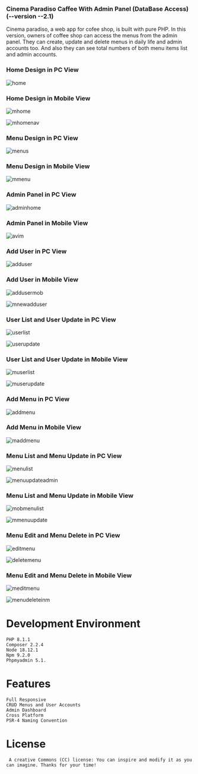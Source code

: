 ### Cinema Paradiso Caffee With Admin Panel (DataBase Access) (--version --2.1)

Cinema paradiso, a web app for cofee shop, is built with pure PHP.
In this version, owners of coffee shop can access the menus from the admin panel. They can create, update and delete menus in daily life and admin accounts too. And also they can see total numbers of both menu items list and admin accounts.


### Home Design in PC View
![home](https://user-images.githubusercontent.com/69867926/220123350-2fb11b7e-b4f6-48da-90e5-0049cc37c498.png)


### Home Design in Mobile View
![mhome](https://user-images.githubusercontent.com/69867926/220123463-2ee938d0-cfe0-4b21-8541-7d7f85392b87.png)

![mhomenav](https://user-images.githubusercontent.com/69867926/220123708-ad6acc9b-d522-459d-80d6-542ec9e67c3c.png)

    
### Menu Design in PC View
![menus](https://user-images.githubusercontent.com/69867926/220124129-94490760-0804-42a3-94ac-c5bc3b66a2e7.png)
   

### Menu Design in Mobile View
![mmenu](https://user-images.githubusercontent.com/69867926/220124188-204aa477-88d4-4cba-8c7f-83e55a65a7fa.png)

 

### Admin Panel in PC View
![adminhome](https://user-images.githubusercontent.com/69867926/220124735-1d6114a9-0507-4f29-9569-0c79e13e56b5.png)


    
### Admin Panel in Mobile View
![avim](https://user-images.githubusercontent.com/69867926/220124302-30b4f04a-6ad6-4e8e-8242-88599881522b.png)



### Add User in PC View
![adduser](https://user-images.githubusercontent.com/69867926/220124365-db41cf2f-465c-41f0-af5f-993ff0ddd990.png)


### Add User in Mobile View
![addusermob](https://user-images.githubusercontent.com/69867926/220124966-640e0e09-0eeb-4123-99ee-8407b1833579.png)

![mnewadduser](https://user-images.githubusercontent.com/69867926/220125041-a857e9f7-4de4-478c-94ad-943742673242.png)


### User List and User Update in PC View
![userlist](https://user-images.githubusercontent.com/69867926/220126824-f10e043b-0c85-4b89-831f-b076a83608c3.png)

![userupdate](https://user-images.githubusercontent.com/69867926/220125206-e6eeb093-1bdb-49d8-9e62-3bd8190aa5fa.png)

   
### User List and User Update in Mobile View
![muserlist](https://user-images.githubusercontent.com/69867926/220125490-563b8a7e-5c9d-4bed-ade7-3d373ad64a22.png)

![muserupdate](https://user-images.githubusercontent.com/69867926/220125524-8a27497b-1b3f-4bbe-bda0-f60b4f43d458.png)


### Add Menu in PC View
![addmenu](https://user-images.githubusercontent.com/69867926/220125575-3840a3a0-b2ee-4f56-a6ff-337d6aab382f.png)
    
    
### Add Menu in Mobile View
![maddmenu](https://user-images.githubusercontent.com/69867926/220125607-19059795-d095-4d18-b928-59e693747c40.png)


### Menu List and Menu Update in PC View
![menulist](https://user-images.githubusercontent.com/69867926/220125707-5d644fb7-3774-4621-8115-ec122479a2a9.png)

![menuupdateadmin](https://user-images.githubusercontent.com/69867926/220125729-ba75f06b-e70a-4b3c-9e26-bff32822bd5a.png)


### Menu List and Menu Update in Mobile View
![mobmenulist](https://user-images.githubusercontent.com/69867926/220125767-115ed8a1-e28e-41ce-93b4-4d1442364bfc.png)

![mmenuupdate](https://user-images.githubusercontent.com/69867926/220125779-0927b179-e88c-418b-8d54-d45c5698b6b0.png)



### Menu Edit and Menu Delete in PC View
![editmenu](https://user-images.githubusercontent.com/69867926/220125814-93ca77ca-3e7c-420d-8965-a35b05e28824.png)

![deletemenu](https://user-images.githubusercontent.com/69867926/220231134-32d97752-f036-4f50-b7bf-aef0908b7a50.png)
        

### Menu Edit and Menu Delete in Mobile View
![meditmenu](https://user-images.githubusercontent.com/69867926/220125912-5e40f0ea-e89e-413b-b937-5d10a07202b0.png)

![menudeleteinm](https://user-images.githubusercontent.com/69867926/220125959-c9870149-477f-42a6-8f22-2c0b82c2e21f.png)



# Development Environment

    PHP 8.1.1
    Composer 2.2.4
    Node 18.12.1
    Npm 9.2.0
    Phpmyadmin 5.1.


# Features

    Full Responsive
    CRUD Menus and User Accounts
    Admin Dashboard
    Cross Platform
    PSR-4 Naming Convention


# License

     A creative Commons (CC) license: You can inspire and modify it as you can imagine. Thanks for your time!
